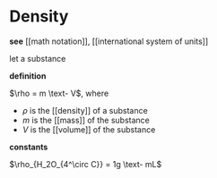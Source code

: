 # Density

**see** [[math notation]], [[international system of units]]

let a substance

**definition**

$\rho = m \text- V$, where

- $\rho$ is the [[density]] of a substance
- $m$ is the [[mass]] of the substance
- $V$ is the [[volume]] of the substance

**constants**

$\rho_{H_2O_{4^\circ C}} = 1g \text- mL$
